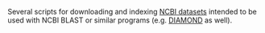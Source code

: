 Several scripts for downloading and indexing [NCBI datasets](https://ftp.ncbi.nlm.nih.gov/blast/db/) intended to be used with NCBI BLAST or similar programs (e.g. [DIAMOND](https://github.com/bbuchfink/diamond) as well).
